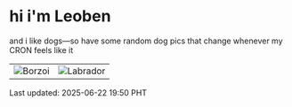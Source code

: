 # hi i'm Leoben

and i like dogs—so have some random dog pics that change whenever my CRON feels like it

|  |  |
|--------|----------|
| ![Borzoi](https://random-dog-vercel.vercel.app/api/random-borzoi?v=1750593008) | ![Labrador](https://random-dog-vercel.vercel.app/api/random-labrador?v=1750593008) |

Last updated: 2025-06-22 19:50 PHT
